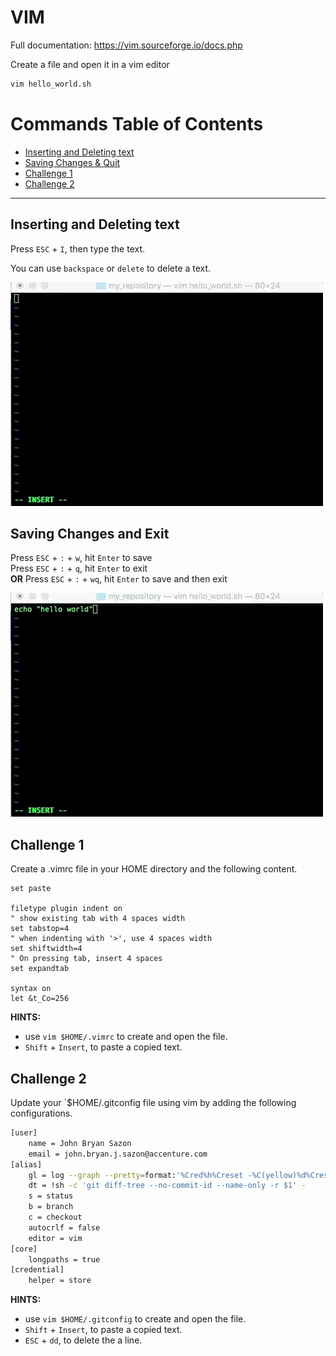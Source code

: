 # VIM

Full documentation: https://vim.sourceforge.io/docs.php  

Create a file and open it in a vim editor  
```bash
vim hello_world.sh
```

# Commands Table of Contents
- [Inserting and Deleting text](#inserting-and-deleting-text)
- [Saving Changes & Quit](#saving-changes-and-exit)
- [Challenge 1](#challenge-1)
- [Challenge 2](#challenge-2)
---

## Inserting and Deleting text
 
Press `ESC` + `I`, then type the text. 

You can use `backspace` or `delete` to delete a text.  

![img](./img/vim_insert.gif)

## Saving Changes and Exit

Press `ESC` + `:` + `w`, hit `Enter` to save  
Press `ESC` + `:` + `q`, hit `Enter` to exit  
__OR__
Press `ESC` + `:` + `wq`, hit `Enter` to save and then exit  

![gif](./img/vim_save_and_quit.gif)

## Challenge 1

Create a .vimrc file in your HOME directory and the following content.  

```
set paste

filetype plugin indent on
" show existing tab with 4 spaces width
set tabstop=4
" when indenting with '>', use 4 spaces width
set shiftwidth=4
" On pressing tab, insert 4 spaces
set expandtab

syntax on
let &t_Co=256
```

__HINTS:__ 
- use `vim $HOME/.vimrc` to create and open the file. 
- `Shift` + `Insert`, to paste a copied text.  

## Challenge 2

Update your `$HOME/.gitconfig file using vim by adding the following configurations.  

```bash
[user]
    name = John Bryan Sazon
    email = john.bryan.j.sazon@accenture.com
[alias]
    gl = log --graph --pretty=format:'%Cred%h%Creset -%C(yellow)%d%Creset %s %Cgreen(%cr) %C(bold blue)<%an>%Creset' --abbrev-commit --date=relative
    dt = !sh -c 'git diff-tree --no-commit-id --name-only -r $1' -
    s = status
    b = branch
    c = checkout
    autocrlf = false
    editor = vim
[core]
    longpaths = true
[credential]
    helper = store
```

__HINTS:__ 
- use `vim $HOME/.gitconfig` to create and open the file. 
- `Shift` + `Insert`, to paste a copied text.  
- `ESC` + `dd`, to delete the a line.  